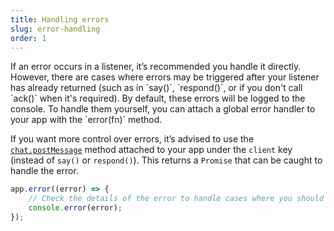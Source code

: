 ```yaml
---
title: Handling errors
slug: error-handling
order: 1
---
```


<div class="section-content">
If an error occurs in a listener, it’s recommended you handle it directly. However, there are cases where errors may be triggered after your listener has already returned (such as in `say()`, `respond()`, or if you don't call `ack()` when it's required). By default, these errors will be logged to the console. To handle them yourself, you can attach a global error handler to your app with the `error(fn)` method.

If you want more control over errors, it’s advised to use the [`chat.postMessage`](https://api.slack.com/methods/chat.postMessage) method attached to your app under the `client` key (instead of `say()` or `respond()`). This returns a `Promise` that can be caught to handle the error.
</div>

```javascript
app.error((error) => {
	// Check the details of the error to handle cases where you should retry sending a message or stop the app
	console.error(error);
});
```